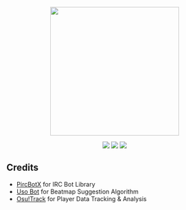 <p align="center">
    <a href="#!">
        <img src="https://i.imgur.com/HpUdi8t.png" height="300">
    </a>
</p>
<p align="center">
    <a href="https://circleci.com/gh/hykilpikonna/HyOsuIRCBot">
        <img src="https://circleci.com/gh/hykilpikonna/HyOsuIRCBot.svg?style=shield&circle-token=62fa0e3b9d4ac062f2d024bb9dedcbf036004c5d" /></a>
    <a href="https://github.com/hykilpikonna/HyOsuIRCBot/issues">
        <img src="https://img.shields.io/github/issues/hykilpikonna/HyOsuIRCBot.svg" /></a>
    <a href="https://github.com/hykilpikonna/HyOsuIRCBot/stargazers">
        <img src="https://img.shields.io/github/stars/hykilpikonna/HyOsuIRCBot.svg"></a>
</p>

Credits
--------

* [PircBotX](https://github.com/pircbotx/pircbotx) for IRC Bot Library
* [Uso Bot](https://github.com/Renondedju/Uso_Bot_V2.0) for Beatmap Suggestion Algorithm 
* [Osu!Track](https://ameobea.me/osutrack/) for Player Data Tracking & Analysis
